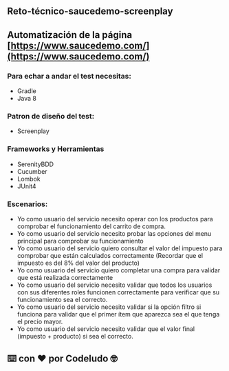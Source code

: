 

## Reto-técnico-saucedemo-screenplay

## Automatización de la página [https://www.saucedemo.com/](https://www.saucedemo.com/)

### Para echar a andar el test necesitas:
* Gradle
* Java 8

### Patron de diseño del test:
* Screenplay

### Frameworks y Herramientas

* SerenityBDD
* Cucumber
* Lombok
* JUnit4

### Escenarios:

* Yo como usuario del servicio necesito operar con los productos para comprobar el funcionamiento del carrito de compra.
* Yo como usuario del servicio necesito probar las opciones del menu principal para comprobar su funcionamiento
* Yo como usuario del servicio quiero consultar el valor del impuesto para comprobar que están calculados correctamente (Recordar que el impuesto es del 8% del valor del producto)
* Yo como usuario del servicio quiero completar una compra para validar que está realizada correctamente
* Yo como usuario del servicio necesito validar que todos los usuarios con sus diferentes roles funcionen correctamente para verificar que su funcionamiento sea el correcto.
* Yo como usuario del servicio necesito validar si la opción filtro si funciona para validar que el primer ítem que aparezca sea el que tenga el precio mayor.
* Yo como usuario del servicio necesito validar que el valor final (impuesto + producto) si sea el correcto.

## ⌨️ con ❤️ por Codeludo 🤓



